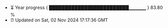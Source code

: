 - ⏳ Year progress { █████████████████████████▁▁▁▁▁ } 83.80 %
- ⏰ Updated on Sat, 02 Nov 2024 17:17:36 GMT

